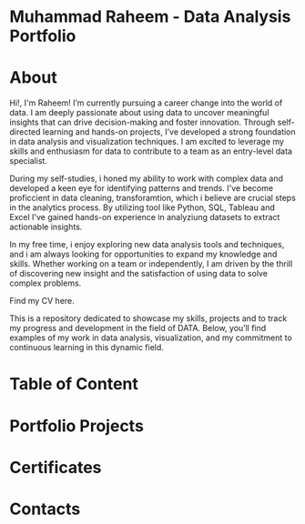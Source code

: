 # Muhammad Raheem - Data Analysis Portfolio
# About

Hi!, I'm Raheem! I’m currently pursuing a career change into the world of data. I am deeply passionate about using data to uncover meaningful insights that can drive decision-making and foster innovation. Through self-directed learning and hands-on projects, I’ve developed a strong foundation in data analysis and visualization techniques. I am excited to leverage my skills and enthusiasm for data to contribute to a team as an entry-level data specialist.

During my self-studies, i honed my ability to work with complex data and developed a keen eye for identifying patterns and trends. I've become proficcient in data cleaning, transforamtion, which i believe are crucial steps in the analytics process. By utilizing tool like Python, SQL, Tableau and Excel I've gained hands-on experience in analyziung datasets to extract actionable insights. 

In my free time, i enjoy exploring new data analysis tools and techniques, and i am always looking for opportunities to expand my knowledge and skills. Whether working on  a team or independently, I am driven by the thrill of discovering new insight and the satisfaction of using data to solve complex problems.

Find my CV here.

This is a repository dedicated to showcase my skills, projects and to track my progress and development in the field of DATA.
Below, you’ll find examples of my work in data analysis, visualization, and my commitment to continuous learning in this dynamic field.

# Table of Content 

# Portfolio Projects

# Certificates

# Contacts
